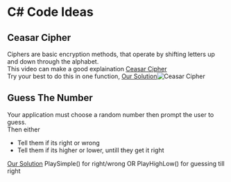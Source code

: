 # C# Code Ideas
## Ceasar Cipher
Ciphers are basic encryption methods, that operate by shifting letters up and down through the alphabet.</br>
This video can make a good explaination [Ceasar Cipher](https://www.youtube.com/watch?v=l6jqKRXSShI)</br>
Try your best to do this in one function, [Our Solution](https://github.com/Jaminima/CSharp-Code-Ideas/blob/master/Ceasar-Cipher.cs)![Ceasar Cipher](https://upload.wikimedia.org/wikipedia/commons/thumb/4/4a/Caesar_cipher_left_shift_of_3.svg/1200px-Caesar_cipher_left_shift_of_3.svg.png)
## Guess The Number
Your application must choose a random number then prompt the user to guess.</br>
Then either

 - Tell them if its right or wrong
 - Tell them if its higher or lower, untill they get it right

[Our Solution](https://github.com/Jaminima/CSharp-Code-Ideas/blob/master/Guess-The-Number.cs) PlaySimple() for right/wrong OR PlayHighLow() for guessing till right